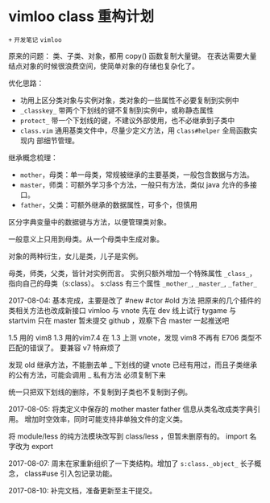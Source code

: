 # vimloo class 重构计划
`+` `开发笔记` `vimloo`

原来的问题：
类、子类、对象，都用 copy() 函数复制大量键。
在表达需要大量结点对象的时候很浪费空间，使简单对象的存储也复杂化了。

优化思路：

* 功用上区分类对象与实例对象，类对象的一些属性不必要复制到实例中
* `_classkey_` 带两个下划线的键不复制到实例中，或称静态属性
* `protect_` 带一个下划线的键，不建议外部使用，也不必继承到子类中
* `class.vim` 通用基类文件中，尽量少定义方法，用 `class#helper` 全局函数实现内
  部细节管理。

继承概念梳理：

* `mother`，母类：单一母类，常规被继承的主要基类，一般包含数据与方法。
* `master`，师类：可额外学习多个方法，一般只有方法，类似 java 允许的多接口。
* `father`，父类：可额外继承的数据属性，可多个，但慎用

区分字典变量中的数据键与方法，以便管理类对象。

一般意义上只用到母类。从一个母类中生成对象。

对象的两种衍生，女儿是类，儿子是实例。

母类，师类，父类，皆针对实例而言。
实例只额外增加一个特殊属性 `_class_`，指向自己的母类（s:class）。
s:class 有三个属性 `_mother_`, `_master_`, `_father_`

2017-08-04:
基本完成，主要是改了 #new #ctor #old 方法
把原来的几个插件的类相关方法也改成新接口
vimloo 与 vnote 先在 dev 线上试行
tygame 与 startvim 只在 master
暂未提交 github ，观察下合 master 一起推送吧

1.5 用的 vim8 1.3 用的vim7.4
在 1.3 上测 vnote，发现 vim8 不再有 E706 类型不匹配的错误了。
要兼容 v7 特麻烦了

发现 old 继承方法，不能删去单 _ 下划线的键
vnote 已经有用过，而且子类继承的公有方法，可能会调用 _ 私有方法
必须复制下来

统一只把双下划线的删除，不复制到子类也不复制到子例。

2017-08-05:
将类定义中保存的 mother master father 信息从类名改成类字典引用。
增加时空效率，同时可能支持非单独文件的定义类。

将 module/less 的纯方法模块改写到 class/less ，但暂未删原有的。
import 名字改为 export

2017-08-07:
周末在家重新组织了一下类结构。增加了 `s:class._object_` 长子概念，
class#use 引入包记录功能。

2017-08-10:
补完文档，准备更新至主干提交。
